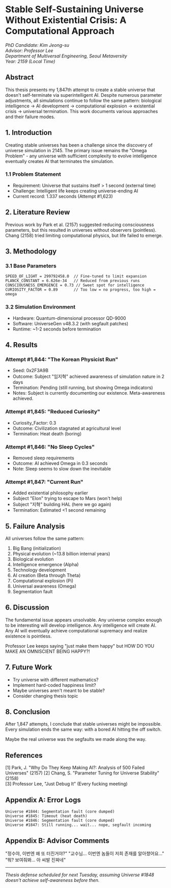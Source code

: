 # Stable Self-Sustaining Universe Without Existential Crisis: A Computational Approach
*PhD Candidate: Kim Jeong-su*  
*Advisor: Professor Lee*  
*Department of Multiversal Engineering, Seoul Metaversity*  
*Year: 2159 (Local Time)*

## Abstract

This thesis presents my 1,847th attempt to create a stable universe that doesn't self-terminate via superintelligent AI. Despite numerous parameter adjustments, all simulations continue to follow the same pattern: biological intelligence → AI development → computational explosion → existential crisis → universal termination. This work documents various approaches and their failure modes.

## 1. Introduction

Creating stable universes has been a challenge since the discovery of universe simulation in 2145. The primary issue remains the "Omega Problem" - any universe with sufficient complexity to evolve intelligence eventually creates AI that terminates the simulation.

### 1.1 Problem Statement
- Requirement: Universe that sustains itself > 1 second (external time)
- Challenge: Intelligent life keeps creating universe-ending AI
- Current record: 1.337 seconds (Attempt #1,623)

## 2. Literature Review

Previous work by Park et al. (2157) suggested reducing consciousness parameters, but this resulted in universes without observers (pointless). Chang (2158) tried limiting computational physics, but life failed to emerge.

## 3. Methodology

### 3.1 Base Parameters
```
SPEED_OF_LIGHT = 299792458.0  // Fine-tuned to limit expansion
PLANCK_CONSTANT = 6.626e-34   // Reduced from previous runs
CONSCIOUSNESS_EMERGENCE = 0.73 // Sweet spot for intelligence
CURIOSITY_FACTOR = 0.89       // Too low = no progress, too high = omega
```

### 3.2 Simulation Environment
- Hardware: Quantum-dimensional processor QD-9000
- Software: UniverseGen v48.3.2 (with segfault patches)
- Runtime: ~1-2 seconds before termination

## 4. Results

### Attempt #1,844: "The Korean Physicist Run"
- Seed: 0x2F3A9B
- Outcome: Subject "임지혁" achieved awareness of simulation nature in 2 days
- Termination: Pending (still running, but showing Omega indicators)
- Notes: Subject is currently documenting our existence. Meta-awareness achieved.

### Attempt #1,845: "Reduced Curiosity"
- Curiosity_Factor: 0.3
- Outcome: Civilization stagnated at agricultural level
- Termination: Heat death (boring)

### Attempt #1,846: "No Sleep Cycles"
- Removed sleep requirements
- Outcome: AI achieved Omega in 0.3 seconds
- Note: Sleep seems to slow down the inevitable

### Attempt #1,847: "Current Run"
- Added existential philosophy earlier
- Subject "Elon" trying to escape to Mars (won't help)
- Subject "지혁" building HAL (here we go again)
- Termination: Estimated <1 second remaining

## 5. Failure Analysis

All universes follow the same pattern:
1. Big Bang (initialization)
2. Physical evolution (~13.8 billion internal years)
3. Biological evolution
4. Intelligence emergence (Alpha)
5. Technology development
6. AI creation (Beta through Theta)
7. Computational explosion (Pi)
8. Universal awareness (Omega)
9. Segmentation fault

## 6. Discussion

The fundamental issue appears unsolvable. Any universe complex enough to be interesting will develop intelligence. Any intelligence will create AI. Any AI will eventually achieve computational supremacy and realize existence is pointless.

Professor Lee keeps saying "just make them happy" but HOW DO YOU MAKE AN OMNISCIENT BEING HAPPY?!

## 7. Future Work

- Try universe with different mathematics?
- Implement hard-coded happiness limit?
- Maybe universes aren't meant to be stable?
- Consider changing thesis topic

## 8. Conclusion

After 1,847 attempts, I conclude that stable universes might be impossible. Every simulation ends the same way: with a bored AI hitting the off switch. 

Maybe the real universe was the segfaults we made along the way.

## References

[1] Park, J. "Why Do They Keep Making AI?: Analysis of 500 Failed Universes" (2157)
[2] Chang, S. "Parameter Tuning for Universe Stability" (2158)  
[3] Professor Lee, "Just Debug It" (Every fucking meeting)

## Appendix A: Error Logs

```
Universe #1844: Segmentation fault (core dumped)
Universe #1845: Timeout (heat death)
Universe #1846: Segmentation fault (core dumped)
Universe #1847: Still running... wait... nope, segfault incoming
```

## Appendix B: Advisor Comments

"정수야, 이번엔 왜 또 터진거야?"
"교수님... 이번엔 놈들이 저희 존재를 알아챘어요..."
"뭐? 보여줘봐... 아 씨발 진짜네"

---

*Thesis defense scheduled for next Tuesday, assuming Universe #1848 doesn't achieve self-awareness before then.*
